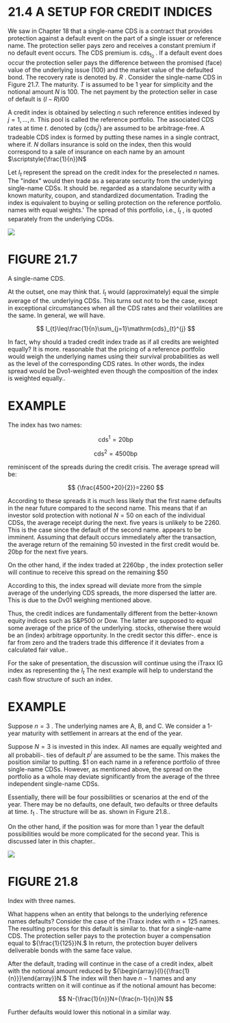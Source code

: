 # 21.4 A SETUP FOR CREDIT INDICES  

We saw in Chapter 18 that a single-name CDS is a contract that provides protection against a default event on the part of a single issuer or reference name. The protection seller pays zero and receives a constant premium if no default event occurs. The CDS premium is. $\mathrm{cds}_{t_{0}}$ . If a default event does occur the protection seller pays the difference between the promised (face) value of the underlying issue (100) and the market value of the defaulted bond. The recovery rate is denoted by. $R$ . Consider the single-name CDS in Figure 21.7. The maturity. $T$ is assumed to be 1 year for simplicity and the notional amount $N$ is 100. The net payment by the protection seller in case of default is $(I-R)I_{}00$  

A credit index is obtained by selecting $n$ such reference entities indexed by $j=1,...,n.$ This pool is called the reference portfolio. The associated CDS rates at time $t.$ denoted by $\{\mathrm{cds}_{t}^{j}\}$ are assumed to be arbitrage-free. A tradeable CDS index is formed by putting these names in a single contract, where if. $N$ dollars insurance is sold on the index, then this would correspond to a sale of insurance on each name by an amount $\scriptstyle{\frac{1}{n}}N$  

Let $I_{t}$ represent the spread on the credit index for the preselected $n$ names. The "index" would then trade as a separate security from the underlying single-name CDSs. It should be. regarded as a standalone security with a known maturity, coupon, and standardized documentation. Trading the index is equivalent to buying or selling protection on the reference portfolio. names with equal weights.' The spread of this portfolio, i.e., $I_{t}$ , is quoted separately from the underlying CDSs.  

![](33549bc7d260114f63a2adc4ba9b798e5f924e0a1e7f7818c8663f7d22abf213.jpg)  

# FIGURE 21.7  

A single-name CDS.  

At the outset, one may think that. $I_{t}$ would (approximately) equal the simple average of the. underlying CDSs. This turns out not to be the case, except in exceptional circumstances when all the CDS rates and their volatilities are the same. In general, we will have.  

$$
I_{t}\leq\frac{1}{n}\sum_{j=1}\mathrm{cds}_{t}^{j}
$$  

In fact, why should a traded credit index trade as if all credits are weighted equally? It is more. reasonable that the pricing of a reference portfolio would weigh the underlying names using their survival probabilities as well as the level of the corresponding CDS rates. In other words, the index spread would be Dvo1-weighted even though the composition of the index is weighted equally..  

# EXAMPLE  

The index has two names:  

$$
\mathrm{cds}^{1}=20\mathrm{bp}
$$  

$$
\mathrm{cds}^{2}=4500\mathrm{bp}
$$  

reminiscent of the spreads during the credit crisis. The average spread will be:  

$$
{\frac{4500+20}{2}}=2260
$$  

According to these spreads it is much less likely that the first name defaults in the near future compared to the second name. This means that if an investor sold protection with notional $N=50$ on each of the individual CDSs, the average receipt during the next. five years is unlikely to be 2260. This is the case since the default of the second name. appears to be imminent. Assuming that default occurs immediately after the transaction, the average return of the remaining 50 invested in the first credit would be. $20\mathrm{bp}$ for the next five years.  

On the other hand, if the index traded at $2260\mathrm{bp}$ , the index protection seller will continue to receive this spread on the remaining $\$50$  

According to this, the index spread will deviate more from the simple average of the underlying CDS spreads, the more dispersed the latter are. This is due to the Dv01 weighing mentioned above.  

Thus, the credit indices are fundamentally different from the better-known equity indices such as S&P500 or Dow. The latter are supposed to equal some average of the price of the underlying. stocks, otherwise there would be an (index) arbitrage opportunity. In the credit sector this differ-. ence is far from zero and the traders trade this difference if it deviates from a calculated fair value..  

For the sake of presentation, the discussion will continue using the iTraxx IG index as representing the $I_{t}$ The next example will help to understand the cash flow structure of such an index.  

# EXAMPLE  

Suppose $n=3$ . The underlying names are A, B, and C. We consider a 1-year maturity with settlement in arrears at the end of the year.  

Suppose $N=3$ is invested in this index. All names are equally weighted and all probabili-. ties of default $p^{i}$ are assumed to be the same. This makes the position similar to putting. $\$1$ on each name in a reference portfolio of three single-name CDSs. However, as mentioned above, the spread on the portfolio as a whole may deviate significantly from the average of the three independent single-name CDSs.  

Essentially, there will be four possibilities or scenarios at the end of the year. There may be no defaults, one default, two defaults or three defaults at time. $t_{1}$ . The structure will be as. shown in Figure 21.8..  

On the other hand, if the position was for more than 1 year the default possibilities would be more complicated for the second year. This is discussed later in this chapter..  

![](e474ad4f71203c31f35955e53d220520c0904d023425e1fda09108f6de6b6519.jpg)  

# FIGURE 21.8  

Index with three names.  

What happens when an entity that belongs to the underlying reference names defaults? Consider the case of the iTraxx index with $n=125$ names. The resulting process for this default is similar to. that for a single-name CDS. The protection seller pays to the protection buyer a compensation equal to ${\frac{1}{125}}N.$ In return, the protection buyer delivers deliverable bonds with the same face value.  

After the default, trading will continue in the case of a credit index, albeit with the notional amount reduced by ${\begin{array}{l}{{\frac{1}{n}}}\end{array}}N.$ The index will then have $n-1$ names and any contracts written on it will continue as if the notional amount has become:  

$$
N-{\frac{1}{n}}N={\frac{n-1}{n}}N
$$  

Further defaults would lower this notional in a similar way.  

